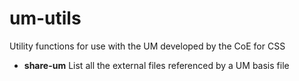 um-utils
========

Utility functions for use with the UM developed by the CoE for CSS

 * **share-um** List all the external files referenced by a UM basis file
